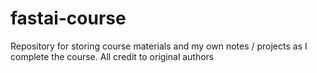 # fastai-course
Repository for storing course materials and my own notes / projects as I complete the course. All credit to original authors
